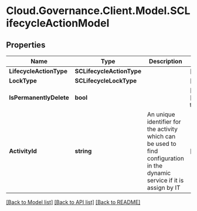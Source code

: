 # Cloud.Governance.Client.Model.SCLifecycleActionModel
## Properties

Name | Type | Description | Notes
------------ | ------------- | ------------- | -------------
**LifecycleActionType** | **SCLifecycleActionType** |  | [optional] 
**LockType** | **SCLifecycleLockType** |  | [optional] 
**IsPermanentlyDelete** | **bool** |  | [optional] [default to false]
**ActivityId** | **string** | An unique identifier for the activity which can be used to find configuration in the dynamic service if it is assign by IT | [optional] 

[[Back to Model list]](../README.md#documentation-for-models) [[Back to API list]](../README.md#documentation-for-api-endpoints) [[Back to README]](../README.md)

